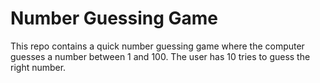 # Number Guessing Game
This repo contains a quick number guessing game where the computer guesses a number between 1 and 100. The user has 10 tries to guess the right number. 
